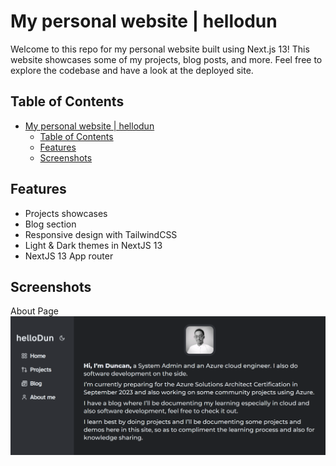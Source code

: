 # My personal website | hellodun

Welcome to this repo for my personal website built using Next.js 13! This website showcases some of my projects, blog posts, and more. Feel free to explore the codebase and have a look at the deployed site.

## Table of Contents

- [My personal website | hellodun](#my-personal-website--hellodun)
  - [Table of Contents](#table-of-contents)
  - [Features](#features)
  - [Screenshots](#screenshots)

## Features

- Projects showcases
- Blog section
- Responsive design with TailwindCSS
- Light & Dark themes in NextJS 13
- NextJS 13 App router

## Screenshots

About Page
![screenshot](screenshots/about_page.png)